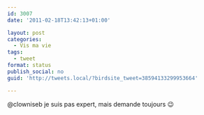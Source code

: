 ```yaml
---
id: 3007
date: '2011-02-18T13:42:13+01:00'

layout: post
categories:
  - Vis ma vie
tags:
  - tweet
format: status
publish_social: no
guid: 'http://tweets.local/?birdsite_tweet=38594133299953664'

---
```


@clowniseb je suis pas expert, mais demande toujours 😉